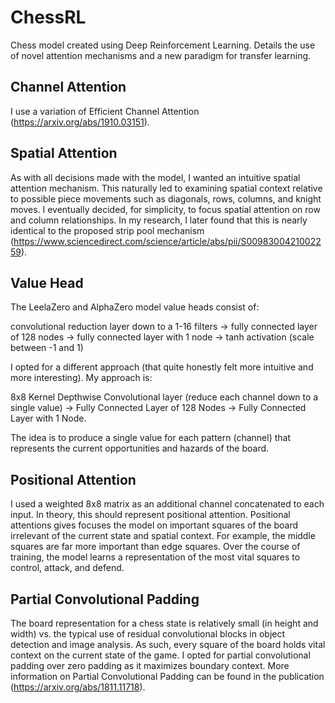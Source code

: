 # ChessRL
Chess model created using Deep Reinforcement Learning. Details the use of novel attention mechanisms and a new paradigm for transfer learning.

## Channel Attention
I use a variation of Efficient Channel Attention (https://arxiv.org/abs/1910.03151).

## Spatial Attention
As with all decisions made with the model, I wanted an intuitive spatial attention mechanism. This naturally led to examining spatial context relative to possible piece movements such as diagonals, rows, columns, and knight moves. I eventually decided, for simplicity, to focus spatial attention on row and column relationships. In my research, I later found that this is nearly identical to the proposed strip pool mechanism (https://www.sciencedirect.com/science/article/abs/pii/S0098300421002259).

## Value Head
The LeelaZero and AlphaZero model value heads consist of:

convolutional reduction layer down to a 1-16 filters -> fully connected layer of 128 nodes -> fully connected layer with 1 node -> tanh activation (scale between -1 and 1) 

I opted for a different approach (that quite honestly felt more intuitive and more interesting). My approach is: 

8x8 Kernel Depthwise Convolutional layer (reduce each channel down to a single value) -> Fully Connected Layer of 128 Nodes -> Fully Connected Layer with 1 Node. 

The idea is to produce a single value for each pattern (channel) that represents the current opportunities and hazards of the board.

## Positional Attention
I used a weighted 8x8 matrix as an additional channel concatenated to each input. In theory, this should represent positional attention. Positional attentions gives focuses the model on important squares of the board irrelevant of the current state and spatial context. For example, the middle squares are far more important than edge squares. Over the course of training, the model learns a representation of the most vital squares to control, attack, and defend.

## Partial Convolutional Padding
The board representation for a chess state is relatively small (in height and width) vs. the typical use of residual convolutional blocks in object detection and image analysis. As such, every square of the board holds vital context on the current state of the game. I opted for partial convolutional padding over zero padding as it maximizes boundary context. More information on Partial Convolutional Padding can be found in the publication (https://arxiv.org/abs/1811.11718).
